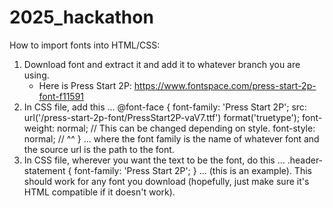 # 2025_hackathon

How to import fonts into HTML/CSS:
1) Download font and extract it and add it to whatever branch you are using.
   - Here is Press Start 2P: https://www.fontspace.com/press-start-2p-font-f11591
2) In CSS file, add this ...
@font-face {
    font-family: 'Press Start 2P';
    src: url('/press-start-2p-font/PressStart2P-vaV7.ttf') format('truetype');
    font-weight: normal; // This can be changed depending on style.
    font-style: normal; // ^^
}
... where the font family is the name of whatever font and the source url is the path to the font.
3) In CSS file, wherever you want the text to be the font, do this ...
.header-statement {
    font-family: 'Press Start 2P';
}
... (this is an example). This should work for any font you download (hopefully, just make sure it's HTML compatible if it doesn't work).

